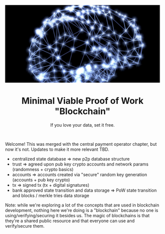 <div align="center">
    <div align="center">
        <img src="intro.jpg">  
    </div>
    <h1 align="center">
        Minimal Viable Proof of Work "Blockchain"
    </h1>
    <p align="center">
        If you love your data, set it free.
    </p>
</div>
<br>

Welcome! This was merged with the central payment operator chapter, but now it's not. Updates to make it more relevant TBD.
    
- centralized state database => new p2p database structure
- trust => agreed upon pub key crypto accounts and network params (randomness + crypto basics)
- accounts => accounts created via "secure" random key generation (accounts + pub key crypto)
- tx => signed tx (tx + digital signatures)
- bank approved state transition and data storage => PoW state transition and blocks / merkle tries data storage

Note: while we're exploring a lot of the concepts that are used in blockchain development, nothing here we're doing is a "blockchain" because no one is using/verifying/securing it besides us. The magic of blockchains is that they're a shared public resource and that everyone can use and verify/secure them.

<br>
